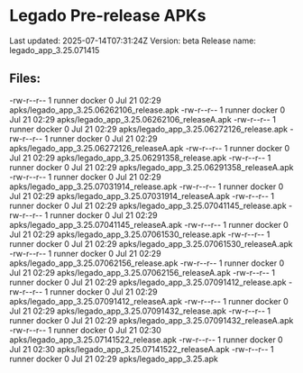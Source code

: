 # Legado Pre-release APKs
Last updated: 2025-07-14T07:31:24Z
Version: beta
Release name: legado_app_3.25.071415
## Files:
-rw-r--r-- 1 runner docker 0 Jul 21 02:29 apks/legado_app_3.25.06262106_release.apk
-rw-r--r-- 1 runner docker 0 Jul 21 02:29 apks/legado_app_3.25.06262106_releaseA.apk
-rw-r--r-- 1 runner docker 0 Jul 21 02:29 apks/legado_app_3.25.06272126_release.apk
-rw-r--r-- 1 runner docker 0 Jul 21 02:29 apks/legado_app_3.25.06272126_releaseA.apk
-rw-r--r-- 1 runner docker 0 Jul 21 02:29 apks/legado_app_3.25.06291358_release.apk
-rw-r--r-- 1 runner docker 0 Jul 21 02:29 apks/legado_app_3.25.06291358_releaseA.apk
-rw-r--r-- 1 runner docker 0 Jul 21 02:29 apks/legado_app_3.25.07031914_release.apk
-rw-r--r-- 1 runner docker 0 Jul 21 02:29 apks/legado_app_3.25.07031914_releaseA.apk
-rw-r--r-- 1 runner docker 0 Jul 21 02:29 apks/legado_app_3.25.07041145_release.apk
-rw-r--r-- 1 runner docker 0 Jul 21 02:29 apks/legado_app_3.25.07041145_releaseA.apk
-rw-r--r-- 1 runner docker 0 Jul 21 02:29 apks/legado_app_3.25.07061530_release.apk
-rw-r--r-- 1 runner docker 0 Jul 21 02:29 apks/legado_app_3.25.07061530_releaseA.apk
-rw-r--r-- 1 runner docker 0 Jul 21 02:29 apks/legado_app_3.25.07062156_release.apk
-rw-r--r-- 1 runner docker 0 Jul 21 02:29 apks/legado_app_3.25.07062156_releaseA.apk
-rw-r--r-- 1 runner docker 0 Jul 21 02:29 apks/legado_app_3.25.07091412_release.apk
-rw-r--r-- 1 runner docker 0 Jul 21 02:29 apks/legado_app_3.25.07091412_releaseA.apk
-rw-r--r-- 1 runner docker 0 Jul 21 02:29 apks/legado_app_3.25.07091432_release.apk
-rw-r--r-- 1 runner docker 0 Jul 21 02:29 apks/legado_app_3.25.07091432_releaseA.apk
-rw-r--r-- 1 runner docker 0 Jul 21 02:30 apks/legado_app_3.25.07141522_release.apk
-rw-r--r-- 1 runner docker 0 Jul 21 02:30 apks/legado_app_3.25.07141522_releaseA.apk
-rw-r--r-- 1 runner docker 0 Jul 21 02:29 apks/legado_app_3.25.apk
